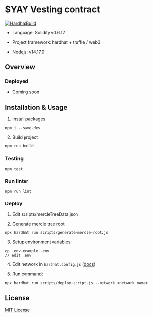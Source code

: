 # $YAY Vesting contract

[![HardhatBuild](https://github.com/YAY-Games/vesting-contract/actions/workflows/testing.yaml/badge.svg)](https://github.com/YAY-Games/vesting-contract/actions/workflows/testing.yaml)

- Language: Solidity v0.6.12

- Project framework: hardhat + truffle / web3

- Nodejs: v14.17.0

## Overview

### Deployed

- Coming soon

## Installation & Usage

1. Install packages
```
npm i --save-dev
```

2. Build project
```
npm run build
```

### Testing

```
npm test
```

### Run linter

```
npm run lint
```

### Deploy

1. Edit scripts/mercleTreeData.json

2. Generate mercle tree root
```
npx hardhat run scripts/generate-mercle-root.js
```

3. Setup environment variables:
```
cp .env.example .env
// edit .env
```

4. Edit network in ```hardhat.config.js``` ([docs](https://hardhat.org/config/))

5. Run command:
```
npx hardhat run scripts/deploy-script.js --network <network name>
```

## License

[MIT License](./LICENSE)
